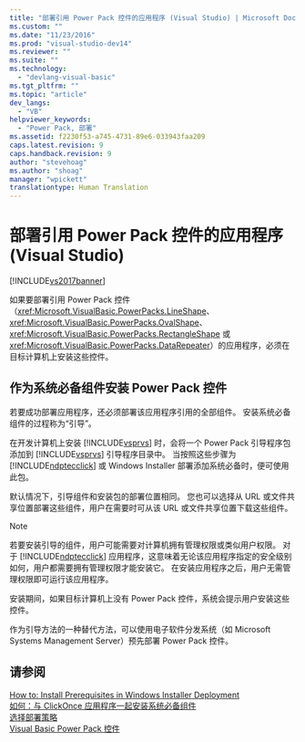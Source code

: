 ```yaml
---
title: "部署引用 Power Pack 控件的应用程序 (Visual Studio) | Microsoft Docs"
ms.custom: ""
ms.date: "11/23/2016"
ms.prod: "visual-studio-dev14"
ms.reviewer: ""
ms.suite: ""
ms.technology: 
  - "devlang-visual-basic"
ms.tgt_pltfrm: ""
ms.topic: "article"
dev_langs: 
  - "VB"
helpviewer_keywords: 
  - "Power Pack, 部署"
ms.assetid: f2230f53-a745-4731-89e6-033943faa209
caps.latest.revision: 9
caps.handback.revision: 9
author: "stevehoag"
ms.author: "shoag"
manager: "wpickett"
translationtype: Human Translation
---
```

# 部署引用 Power Pack 控件的应用程序 (Visual Studio)
[!INCLUDE[vs2017banner](../../../csharp/includes/vs2017banner.md)]

如果要部署引用 Power Pack 控件（<xref:Microsoft.VisualBasic.PowerPacks.LineShape>、<xref:Microsoft.VisualBasic.PowerPacks.OvalShape>、<xref:Microsoft.VisualBasic.PowerPacks.RectangleShape> 或 <xref:Microsoft.VisualBasic.PowerPacks.DataRepeater>）的应用程序，必须在目标计算机上安装这些控件。  
  
## 作为系统必备组件安装 Power Pack 控件  
 若要成功部署应用程序，还必须部署该应用程序引用的全部组件。  安装系统必备组件的过程称为“引导”。  
  
 在开发计算机上安装 [!INCLUDE[vsprvs](../../../csharp/includes/vsprvs_md.md)] 时，会将一个 Power Pack 引导程序包添加到 [!INCLUDE[vsprvs](../../../csharp/includes/vsprvs_md.md)] 引导程序目录中。  当按照这些步骤为 [!INCLUDE[ndptecclick](../../../visual-basic/developing-apps/printing/includes/ndptecclick_md.md)] 或 Windows Installer 部署添加系统必备时，便可使用此包。  
  
 默认情况下，引导组件和安装包的部署位置相同。  您也可以选择从 URL 或文件共享位置部署这些组件，用户在需要时可从该 URL 或文件共享位置下载这些组件。  
  
> [!NOTE]
>  若要安装引导的组件，用户可能需要对计算机拥有管理权限或类似用户权限。  对于 [!INCLUDE[ndptecclick](../../../visual-basic/developing-apps/printing/includes/ndptecclick_md.md)] 应用程序，这意味着无论该应用程序指定的安全级别如何，用户都需要拥有管理权限才能安装它。  在安装应用程序之后，用户无需管理权限即可运行该应用程序。  
  
 安装期间，如果目标计算机上没有 Power Pack 控件，系统会提示用户安装这些控件。  
  
 作为引导方法的一种替代方法，可以使用电子软件分发系统（如 Microsoft Systems Management Server）预先部署 Power Pack 控件。  
  
## 请参阅  
 [How to: Install Prerequisites in Windows Installer Deployment](http://msdn.microsoft.com/zh-cn/653fc868-2486-429c-b75e-2f9d0c7f6619)   
 [如何：与 ClickOnce 应用程序一起安装系统必备组件](../Topic/How%20to:%20Install%20Prerequisites%20with%20a%20ClickOnce%20Application.md)   
 [选择部署策略](http://msdn.microsoft.com/zh-cn/ecd632d8-063c-4028-b785-81bba045107b)   
 [Visual Basic Power Pack 控件](../../../visual-basic/developing-apps/windows-forms/power-packs-controls.md)